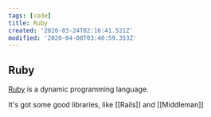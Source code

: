 ```yaml
---
tags: [code]
title: Ruby
created: '2020-03-24T02:16:41.521Z'
modified: '2020-04-08T03:40:59.353Z'
---
```


## Ruby

[Ruby](https://www.ruby-lang.org/en/) is a dynamic programming language.

It's got some good libraries, like [[Rails]] and [[Middleman]]
